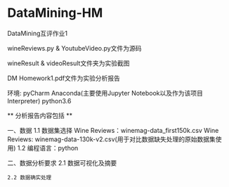 # DataMining-HM
DataMining互评作业1

<p>wineReviews.py & YoutubeVideo.py文件为源码
<p>wineResult & videoResult文件夹为实验截图
<p>DM Homework1.pdf文件为实验分析报告

<p>环境:
    pyCharm 
    Anaconda(主要使用Jupyter Notebook以及作为该项目Interpreter) 
    python3.6 

<p>** 分析报告内容包括 **
<p>一、数据
    1.1 数据集选择
        Wine Reviews：winemag-data_first150k.csv
        Wine Reviews: winemag-data-130k-v2.csv(用于对比数据缺失处理的原始数据集使用)
    1.2 编程语言：python

<p>二、数据分析要求
    2.1 数据可视化及摘要

    2.2 数据确实处理
